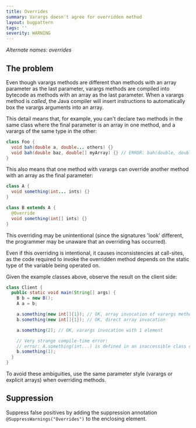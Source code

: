 ```yaml
---
title: Overrides
summary: Varargs doesn't agree for overridden method
layout: bugpattern
tags: ''
severity: WARNING
---
```


<!--
*** AUTO-GENERATED, DO NOT MODIFY ***
To make changes, edit the @BugPattern annotation or the explanation in docs/bugpattern.
-->

_Alternate names: overrides_

## The problem
Even though varargs methods are different than methods with an array parameter
as the last parameter, varargs methods are compiled into bytecode as methods
with an array as the last parameter. When a varargs method is _called_, the Java
compiler will insert instructions to automatically box the varargs arguments
into an array.

This detail means that, for example, you can't declare two methods in the same
class where the final parameter is an array in one method, and a varargs of the
same type in the other:

```java
class Foo {
  void bah(double a, double... others) {}
  void bah(double baz, double[] myArray) {} // ERROR: bah(double, double[]) already defined
}
```

This also means that one method with varargs can override another method with an
array as the final parameter:

```java
class A {
  void something(int... ints) {}
}

class B extends A {
  @Override
  void something(int[] ints) {}
}
```

This overriding may be unintentional (since the signatures 'look' different, the
programmer may be unaware that an overriding has occurred).

Even if this overriding is intentional, it causes inconsistencies at call-sites,
as the code required to invoke the overridden method depends on the static type
of the variable being operated on.

Given the example classes above, observe the result on the client side:

```java
class Client {
  public static void main(String[] args) {
    B b = new B();
    A a = b;

    a.something(new int[]{1}); // OK, array invocation of varargs method
    b.something(new int[]{1}); // OK, direct array invocation

    a.something(2); // OK, varargs invocation with 1 element

    // Very strange compile-time error:
    // error: A.something(int...) is defined in an inaccessible class or interface
    b.something(1);
  }
}
```

To avoid these ambiguities, use the same parameter style (varargs or explicit
arrays) when overriding methods.

## Suppression
Suppress false positives by adding the suppression annotation `@SuppressWarnings("Overrides")` to the enclosing element.

